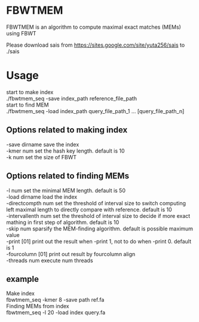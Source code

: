# FBWTMEM

FBWTMEM is an algorithm to compute maximal exact matches (MEMs) using FBWT

Please download sais from https://sites.google.com/site/yuta256/sais to ./sais

# Usage
start to make index  
./fbwtmem_seq -save index_path reference_file_path  
start to find MEM  
./fbwtmem_seq -load index_path query_file_path_1 ... [query_file_path_n]  

## Options related to making index
-save dirname      save the index  
-kmer num          set the hash key length. default is 10  
-k    num          set the size of FBWT  

## Options related to finding MEMs
-l      num        set the minimal MEM length. default is 50  
-load   dirname    load the index  
-directcompth  num set the threshold of interval size to switch computing left maximal length to directly compare with reference. default is 10  
-intervallenth num set the threshold of interval size to decide if more exact mathing in first step of algorithm. default is 10  
-skip   num        sparsify the MEM-finding algorithm. default is possible maximum value  
-print  [01]       print out the result when -print 1, not to do when -print 0. default is 1  
-fourcolumn [01]   print out result by fourcolumn align  
-threads num       execute num threads  

## example
Make index  
fbwtmem_seq -kmer 8 -save path ref.fa  
Finding MEMs from index  
fbwtmem_seq -l 20 -load index query.fa  


